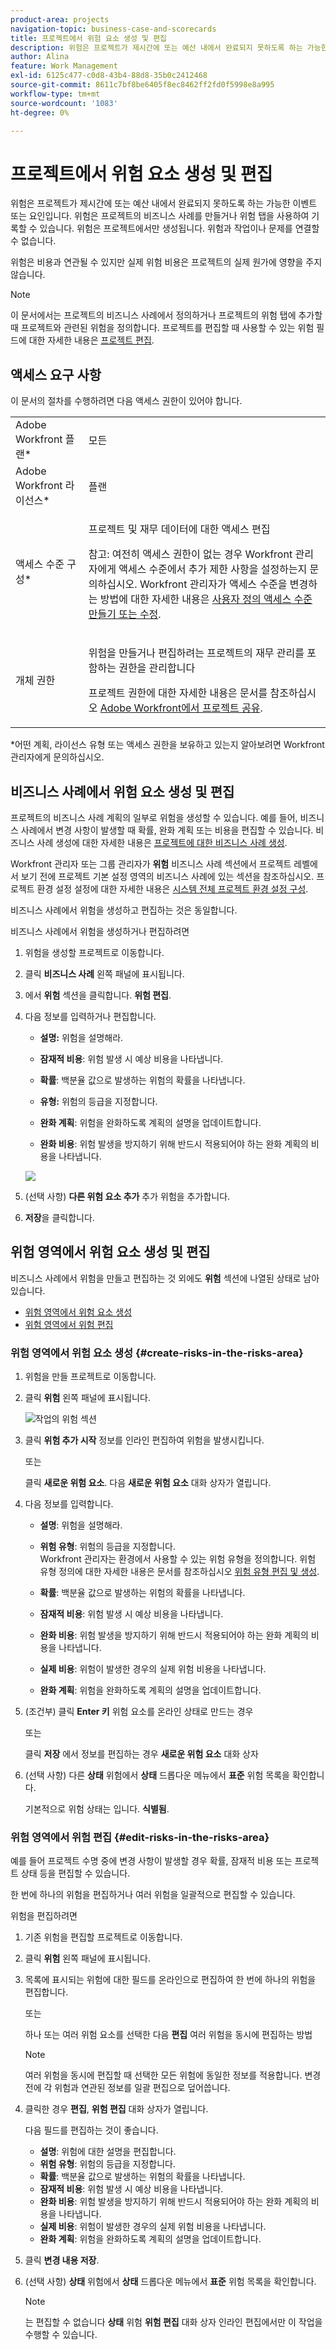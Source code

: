 ```yaml
---
product-area: projects
navigation-topic: business-case-and-scorecards
title: 프로젝트에서 위험 요소 생성 및 편집
description: 위험은 프로젝트가 제시간에 또는 예산 내에서 완료되지 못하도록 하는 가능한 이벤트 또는 요인입니다. 위험은 프로젝트의 비즈니스 사례를 만들거나 위험 탭을 사용하여 기록할 수 있습니다. 위험은 프로젝트에서만 생성됩니다. 위험과 작업이나 문제를 연결할 수 없습니다.
author: Alina
feature: Work Management
exl-id: 6125c477-c0d8-43b4-88d8-35b0c2412468
source-git-commit: 8611c7bf8be6405f8ec8462ff2fd0f5998e8a995
workflow-type: tm+mt
source-wordcount: '1083'
ht-degree: 0%

---
```


# 프로젝트에서 위험 요소 생성 및 편집

위험은 프로젝트가 제시간에 또는 예산 내에서 완료되지 못하도록 하는 가능한 이벤트 또는 요인입니다. 위험은 프로젝트의 비즈니스 사례를 만들거나 위험 탭을 사용하여 기록할 수 있습니다. 위험은 프로젝트에서만 생성됩니다. 위험과 작업이나 문제를 연결할 수 없습니다.

위험은 비용과 연관될 수 있지만 실제 위험 비용은 프로젝트의 실제 원가에 영향을 주지 않습니다.

>[!NOTE]
>
>이 문서에서는 프로젝트의 비즈니스 사례에서 정의하거나 프로젝트의 위험 탭에 추가할 때 프로젝트와 관련된 위험을 정의합니다. 프로젝트를 편집할 때 사용할 수 있는 위험 필드에 대한 자세한 내용은 [프로젝트 편집](../../../manage-work/projects/manage-projects/edit-projects.md).

## 액세스 요구 사항

이 문서의 절차를 수행하려면 다음 액세스 권한이 있어야 합니다.

<table style="table-layout:auto"> 
 <col> 
 <col> 
 <tbody> 
  <tr> 
   <td role="rowheader">Adobe Workfront 플랜*</td> 
   <td> <p>모든</p> </td> 
  </tr> 
  <tr> 
   <td role="rowheader">Adobe Workfront 라이선스*</td> 
   <td> <p>플랜 </p> </td> 
  </tr> 
  <tr> 
   <td role="rowheader">액세스 수준 구성*</td> 
   <td> <p>프로젝트 및 재무 데이터에 대한 액세스 편집</p> <p>참고: 여전히 액세스 권한이 없는 경우 Workfront 관리자에게 액세스 수준에서 추가 제한 사항을 설정하는지 문의하십시오. Workfront 관리자가 액세스 수준을 변경하는 방법에 대한 자세한 내용은 <a href="../../../administration-and-setup/add-users/configure-and-grant-access/create-modify-access-levels.md" class="MCXref xref">사용자 정의 액세스 수준 만들기 또는 수정</a>.</p> </td> 
  </tr> 
  <tr> 
   <td role="rowheader">개체 권한</td> 
   <td> <p> 위험을 만들거나 편집하려는 프로젝트의 재무 관리를 포함하는 권한을 관리합니다 </p> <p>프로젝트 권한에 대한 자세한 내용은 문서를 참조하십시오 <a href="../../../workfront-basics/grant-and-request-access-to-objects/share-a-project.md" class="MCXref xref">Adobe Workfront에서 프로젝트 공유</a>.</p> </td> 
  </tr> 
 </tbody> 
</table>

&#42;어떤 계획, 라이선스 유형 또는 액세스 권한을 보유하고 있는지 알아보려면 Workfront 관리자에게 문의하십시오.

## 비즈니스 사례에서 위험 요소 생성 및 편집

프로젝트의 비즈니스 사례 계획의 일부로 위험을 생성할 수 있습니다. 예를 들어, 비즈니스 사례에서 변경 사항이 발생할 때 확률, 완화 계획 또는 비용을 편집할 수 있습니다. 비즈니스 사례 생성에 대한 자세한 내용은 [프로젝트에 대한 비즈니스 사례 생성](../../../manage-work/projects/define-a-business-case/create-business-case.md).

Workfront 관리자 또는 그룹 관리자가 **위험** 비즈니스 사례 섹션에서 프로젝트 레벨에서 보기 전에 프로젝트 기본 설정 영역의 비즈니스 사례에 있는 섹션을 참조하십시오. 프로젝트 환경 설정 설정에 대한 자세한 내용은 [시스템 전체 프로젝트 환경 설정 구성](../../../administration-and-setup/set-up-workfront/configure-system-defaults/set-project-preferences.md).

비즈니스 사례에서 위험을 생성하고 편집하는 것은 동일합니다.

비즈니스 사례에서 위험을 생성하거나 편집하려면

1. 위험을 생성할 프로젝트로 이동합니다.
1. 클릭 **비즈니스 사례** 왼쪽 패널에 표시됩니다.
1. 에서 **위험** 섹션을 클릭합니다. **위험 편집**.
1. 다음 정보를 입력하거나 편집합니다.

   * **설명:** 위험을 설명해라.

   * **잠재적 비용**: 위험 발생 시 예상 비용을 나타냅니다.

   * **확률**: 백분율 값으로 발생하는 위험의 확률을 나타냅니다.

   * **유형:** 위험의 등급을 지정합니다.
   * **완화 계획**: 위험을 완화하도록 계획의 설명을 업데이트합니다.

   * **완화 비용**: 위험 발생을 방지하기 위해 반드시 적용되어야 하는 완화 계획의 비용을 나타냅니다.

   ![](assets/crp1-350x117.png)

1. (선택 사항) **다른 위험 요소 추가** 추가 위험을 추가합니다.
1. **저장**&#x200B;을 클릭합니다.

## 위험 영역에서 위험 요소 생성 및 편집

비즈니스 사례에서 위험을 만들고 편집하는 것 외에도 **위험** 섹션에 나열된 상태로 남아 있습니다.

* [위험 영역에서 위험 요소 생성](#create-risks-in-the-risks-area)
* [위험 영역에서 위험 편집](#edit-risks-in-the-risks-area)

### 위험 영역에서 위험 요소 생성 {#create-risks-in-the-risks-area}

1. 위험을 만들 프로젝트로 이동합니다.
1. 클릭 **위험** 왼쪽 패널에 표시됩니다.

   ![작업의 위험 섹션](assets/risks-section-on-project-2022.png)

1. 클릭 **위험 추가 시작** 정보를 인라인 편집하여 위험을 발생시킵니다.

   또는

   클릭 **새로운 위험 요소**. 다음 **새로운 위험 요소** 대화 상자가 열립니다.

1. 다음 정보를 입력합니다.

   * **설명**: 위험을 설명해라.
   * **위험 유형**: 위험의 등급을 지정합니다.\
      Workfront 관리자는 환경에서 사용할 수 있는 위험 유형을 정의합니다. 위험 유형 정의에 대한 자세한 내용은 문서를 참조하십시오 [위험 유형 편집 및 생성](../../../administration-and-setup/set-up-workfront/configure-system-defaults/edit-create-risk-types.md).

   * **확률**: 백분율 값으로 발생하는 위험의 확률을 나타냅니다.
   * **잠재적 비용**: 위험 발생 시 예상 비용을 나타냅니다.
   * **완화 비용**: 위험 발생을 방지하기 위해 반드시 적용되어야 하는 완화 계획의 비용을 나타냅니다.
   * **실제 비용**: 위험이 발생한 경우의 실제 위험 비용을 나타냅니다.
   * **완화 계획**: 위험을 완화하도록 계획의 설명을 업데이트합니다.

1. (조건부) 클릭 **Enter 키** 위험 요소를 온라인 상태로 만드는 경우

   또는

   클릭 **저장** 에서 정보를 편집하는 경우 **새로운 위험 요소** 대화 상자

1. (선택 사항) 다른 **상태** 위험에서 **상태** 드롭다운 메뉴에서 **표준** 위험 목록을 확인합니다.

   기본적으로 위험 상태는 입니다. **식별됨**.

### 위험 영역에서 위험 편집 {#edit-risks-in-the-risks-area}

예를 들어 프로젝트 수명 중에 변경 사항이 발생할 경우 확률, 잠재적 비용 또는 프로젝트 상태 등을 편집할 수 있습니다.

한 번에 하나의 위험을 편집하거나 여러 위험을 일괄적으로 편집할 수 있습니다.

위험을 편집하려면

1. 기존 위험을 편집할 프로젝트로 이동합니다.
1. 클릭 **위험** 왼쪽 패널에 표시됩니다.
1. 목록에 표시되는 위험에 대한 필드를 온라인으로 편집하여 한 번에 하나의 위험을 편집합니다.

   또는

   하나 또는 여러 위험 요소를 선택한 다음 **편집** 여러 위험을 동시에 편집하는 방법

   >[!NOTE]
   >
   >여러 위험을 동시에 편집할 때 선택한 모든 위험에 동일한 정보를 적용합니다. 변경 전에 각 위험과 연관된 정보를 일괄 편집으로 덮어씁니다.

1. 클릭한 경우 **편집**, **위험 편집** 대화 상자가 열립니다.

   다음 필드를 편집하는 것이 좋습니다.

   * **설명**: 위험에 대한 설명을 편집합니다.
   * **위험 유형**: 위험의 등급을 지정합니다.
   * **확률**: 백분율 값으로 발생하는 위험의 확률을 나타냅니다.
   * **잠재적 비용**: 위험 발생 시 예상 비용을 나타냅니다.
   * **완화 비용**: 위험 발생을 방지하기 위해 반드시 적용되어야 하는 완화 계획의 비용을 나타냅니다.
   * **실제 비용**: 위험이 발생한 경우의 실제 위험 비용을 나타냅니다.
   * **완화 계획**: 위험을 완화하도록 계획의 설명을 업데이트합니다.

1. 클릭 **변경 내용 저장**.
1. (선택 사항) **상태** 위험에서 **상태** 드롭다운 메뉴에서 **표준** 위험 목록을 확인합니다.

   >[!NOTE]
   >
   >는 편집할 수 없습니다 **상태** 위험 **위험 편집** 대화 상자 인라인 편집에서만 이 작업을 수행할 수 있습니다.
